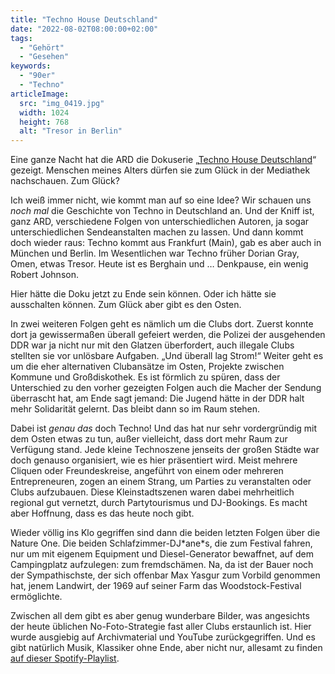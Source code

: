 ```yaml
---
title: "Techno House Deutschland"
date: "2022-08-02T08:00:00+02:00"
tags:
  - "Gehört"
  - "Gesehen"
keywords:
  - "90er"
  - "Techno"
articleImage:
  src: "img_0419.jpg"
  width: 1024
  height: 768
  alt: "Tresor in Berlin"
---
```


Eine ganze Nacht hat die ARD die Dokuserie „[Techno House Deutschland](https://www.ardmediathek.de/sendung/Y3JpZDovL2Rhc2Vyc3RlLmRlL3RlY2huby1ob3VzZS1kZXV0c2NobGFuZA)“ gezeigt. Menschen meines Alters dürfen sie zum Glück in der Mediathek nachschauen. Zum Glück?

Ich weiß immer nicht, wie kommt man auf so eine Idee? Wir schauen uns _noch mal_ die Geschichte von Techno in Deutschland an. Und der Kniff ist, ganz ARD, verschiedene Folgen von unterschiedlichen Autoren, ja sogar unterschiedlichen Sendeanstalten machen zu lassen. Und dann kommt doch wieder raus: Techno kommt aus Frankfurt (Main), gab es aber auch in München und Berlin. Im Wesentlichen war Techno früher Dorian Gray, Omen, etwas Tresor. Heute ist es Berghain und … Denkpause, ein wenig Robert Johnson.

Hier hätte die Doku jetzt zu Ende sein können. Oder ich hätte sie ausschalten können. Zum Glück aber gibt es den Osten.

In zwei weiteren Folgen geht es nämlich um die Clubs dort. Zuerst konnte dort ja gewissermaßen überall gefeiert werden, die Polizei der ausgehenden DDR war ja nicht nur mit den Glatzen überfordert, auch illegale Clubs stellten sie vor unlösbare Aufgaben. „Und überall lag Strom!“ Weiter geht es um die eher alternativen Clubansätze im Osten, Projekte zwischen Kommune und Großdiskothek. Es ist förmlich zu spüren, dass der Unterschied zu den vorher gezeigten Folgen auch die Macher der Sendung überrascht hat, am Ende sagt jemand: Die Jugend hätte in der DDR halt mehr Solidarität gelernt. Das bleibt dann so im Raum stehen.

Dabei ist _genau das_ doch Techno! Und das hat nur sehr vordergründig mit dem Osten etwas zu tun, außer vielleicht, dass dort mehr Raum zur Verfügung stand. Jede kleine Technoszene jenseits der großen Städte war doch genauso organisiert, wie es hier präsentiert wird. Meist mehrere Cliquen oder Freundeskreise, angeführt von einem oder mehreren Entrepreneuren, zogen an einem Strang, um Parties zu veranstalten oder Clubs aufzubauen. Diese Kleinstadtszenen waren dabei mehrheitlich regional gut vernetzt, durch Partytourismus und DJ-Bookings. Es macht aber Hoffnung, dass es das heute noch gibt.

Wieder völlig ins Klo gegriffen sind dann die beiden letzten Folgen über die Nature One. Die beiden Schlafzimmer-DJ\*ane\*s, die zum Festival fahren, nur um mit eigenem Equipment und Diesel-Generator bewaffnet, auf dem Campingplatz aufzulegen: zum fremdschämen. Na, da ist der Bauer noch der Sympathischste, der sich offenbar Max Yasgur zum Vorbild genommen hat, jenem Landwirt, der 1969 auf seiner Farm das Woodstock-Festival ermöglichte.

Zwischen all dem gibt es aber genug wunderbare Bilder, was angesichts der heute üblichen No-Foto-Strategie fast aller Clubs erstaunlich ist. Hier wurde ausgiebig auf Archivmaterial und YouTube zurückgegriffen. Und es gibt natürlich Musik, Klassiker ohne Ende, aber nicht nur, allesamt zu finden [auf dieser Spotify-Playlist](https://open.spotify.com/playlist/25uVRWYzIE7vUJDXl4Qr4A?si=Zl4-cGgZSqGscQZty6AlmQ).
